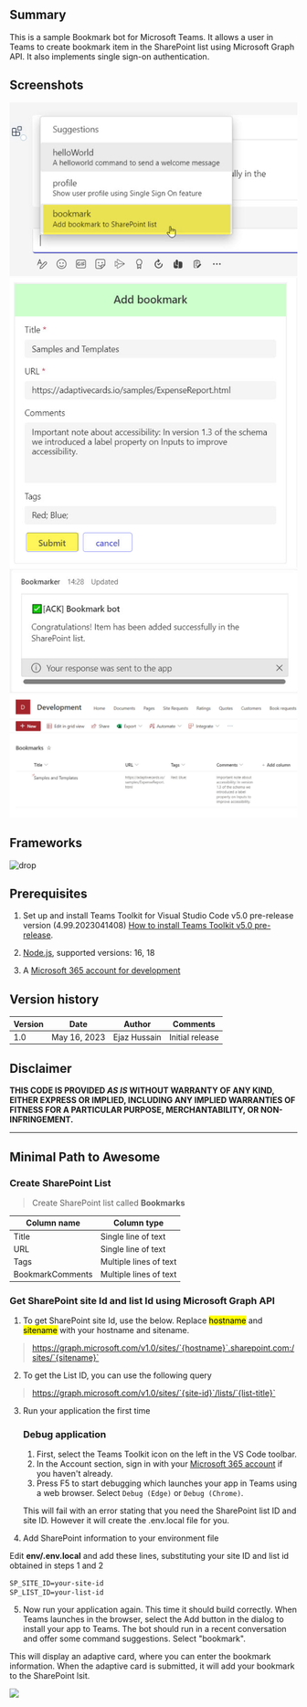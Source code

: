 ## Summary

This is a sample Bookmark bot for Microsoft Teams. It allows a user in Teams to create bookmark item in the SharePoint list using Microsoft Graph API. It also implements single sign-on authentication.

## Screenshots
![Trigger command](./assets/trigger-bookmark.jpg)
![add bookmark form](./assets/add-bookmark-form.jpg)
![confirmation](./assets/bookmark-confirmation.jpg)
![confirmation](./assets/bookmark-sharepoint-list.jpg)

## Frameworks

![drop](https://img.shields.io/badge/Bot&nbsp;Framework-4.19.3-green.svg)

## Prerequisites

1. Set up and install Teams Toolkit for Visual Studio Code v5.0 pre-release version (4.99.2023041408) [How to install Teams Toolkit v5.0 pre-release](https://learn.microsoft.com/en-us/microsoftteams/platform/toolkit/install-teams-toolkit?tabs=vscode&pivots=visual-studio-code#install-a-pre-release-version).

2. [Node.js](https://nodejs.org/), supported versions: 16, 18

3. A [Microsoft 365 account for development](https://learn.microsoft.com/microsoftteams/platform/toolkit/tools-prerequisites#accounts-to-build-your-teams-app)


## Version history

Version|Date|Author|Comments
-------|----|----|--------
1.0|May 16, 2023|Ejaz Hussain|Initial release

## Disclaimer

**THIS CODE IS PROVIDED _AS IS_ WITHOUT WARRANTY OF ANY KIND, EITHER EXPRESS OR IMPLIED, INCLUDING ANY IMPLIED WARRANTIES OF FITNESS FOR A PARTICULAR PURPOSE, MERCHANTABILITY, OR NON-INFRINGEMENT.**

---

## Minimal Path to Awesome

### Create SharePoint List

>Create SharePoint list called **Bookmarks**

 | Column name | Column type            |
|-------------|------------------------|
| Title       | Single line of text    |
| URL         | Single line of text    |
| Tags        | Multiple lines of text |
| BookmarkComments    | Multiple lines of text |

### Get SharePoint site Id and list Id using Microsoft Graph API

1. To get SharePoint site Id, use the below. Replace <mark>hostname</mark> and <mark>sitename</mark> with your hostname and sitename.

>https://graph.microsoft.com/v1.0/sites/`{hostname}`.sharepoint.com:/sites/`{sitename}`

2. To get the List ID, you can use the following query

>https://graph.microsoft.com/v1.0/sites/`{site-id}`/lists/`{list-title}`

3. Run your application the first time

    ### Debug application

    1. First, select the Teams Toolkit icon on the left in the VS Code toolbar.
    2. In the Account section, sign in with your [Microsoft 365 account](https://docs.microsoft.com/microsoftteams/platform/toolkit/accounts) if you haven't already.
    3. Press F5 to start debugging which launches your app in Teams using a web browser. Select `Debug (Edge)` or `Debug (Chrome)`.

    This will fail with an error stating that you need the SharePoint list ID and site ID. However it will create the .env.local file for you.

4. Add SharePoint information to your environment file

Edit **env/.env.local** and add these lines, substituting your site ID and list id obtained in steps 1 and 2

~~~text
SP_SITE_ID=your-site-id
SP_LIST_ID=your-list-id
~~~

5. Now run your application again. This time it should build correctly.
When Teams launches in the browser, select the Add button in the dialog to install your app to Teams.
The bot should run in a recent conversation and offer some command suggestions. Select "bookmark".

This will display an adaptive card, where you can enter the bookmark information. When the adaptive card is submitted, it will add your bookmark to the SharePoint lsit.


<img src="https://pnptelemetry.azurewebsites.net/teams-dev-samples/samples/bot-graph-bookmark" />
